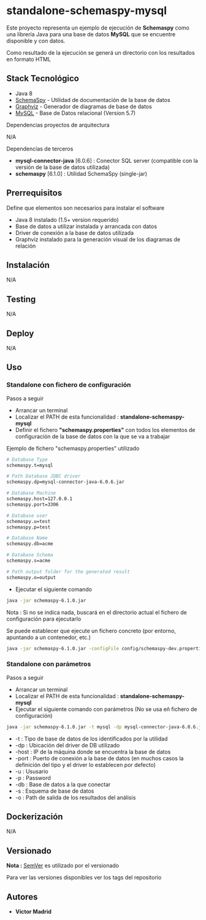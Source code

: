 # standalone-schemaspy-mysql

Este proyecto representa un ejemplo de ejecución de **Schemaspy** como una librería Java para una base de datos **MySQL** que se encuentre disponible y con datos.

Como resultado de la ejecución se generá un directorio con los resultados en formato HTML





## Stack Tecnológico

* Java 8
* [SchemaSpy](http://schemaspy.org/) - Utilidad de documentación de la base de datos
* [Graphviz](https://graphviz.org/) - Generador de diagramas de base de datos
* [MySQL](https://www.mysql.com/) - Base de Datos relacional (Version 5.7)

Dependencias proyectos de arquitectura

N/A

Dependencias de terceros 

* **mysql-connector-java** [6.0.6] : Conector SQL server (compatible con la versión de la base de datos utilizada)
* **schemaspy** [6.1.0] : Utilidad SchemaSpy (single-jar)





## Prerrequisitos

Define que elementos son necesarios para instalar el software

* Java 8 instalado (1.5+ version requerido)
* Base de datos a utilizar instalada y arrancada con datos
* Driver de conexión a la base de datos utilizada
* Graphviz instalado para la generación visual de los diagramas de relación





## Instalación

N/A





## Testing

N/A





## Deploy

N/A




## Uso



### Standalone con fichero de configuración

Pasos a seguir

* Arrancar un terminal
* Localizar el PATH de esta funcionalidad : **standalone-schemaspy-mysql**
* Definir el fichero **"schemaspy.properties"** con todos los elementos de configuración de la base de datos con la que se va a trabajar

Ejemplo de fichero "schemaspy.properties" utilizado

```bash
# Database Type
schemaspy.t=mysql

# Path Database JDBC driver
schemaspy.dp=mysql-connector-java-6.0.6.jar

# Database Machine
schemaspy.host=127.0.0.1
schemaspy.port=3306

# Database user
schemaspy.u=test
schemaspy.p=test

# Database Name
schemaspy.db=acme

# Database Schema
schemaspy.s=acme

# Path output folder for the generated result
schemaspy.o=output
```

* Ejecutar el siguiente comando

```bash
java -jar schemaspy-6.1.0.jar 
```

Nota : Si no se indica nada, buscará en el directorio actual el fichero de configuración para ejecutarlo 


Se puede establecer que ejecute un fichero concreto (por entorno, apuntando a un contenedor, etc.)

```bash
java -jar schemaspy-6.1.0.jar -configFile config/schemaspy-dev.properties
```


### Standalone con parámetros

Pasos a seguir

* Arrancar un terminal
* Localizar el PATH de esta funcionalidad : **standalone-schemaspy-mysql**
* Ejecutar el siguiente comando con parámetros (No se usa eñ fichero de configuración)

```bash
java -jar schemaspy-6.1.0.jar -t mysql -dp mysql-connector-java-6.0.6.jar -host 127.0.0.1 -port 3306 -u test -p test -db acme -s acme -o output
```

* -t : Tipo de base de datos de los identificados por la utilidad
* -dp : Ubicación del driver de DB utilizado
* -host : IP de la máquina donde se encuentra la base de datos
* -port : Puerto de conexión a la base de datos (en muchos casos la definición del tipo y el driver lo establecen por defecto)
* -u : Ususario
* -p : Password
* -db : Base de datos a la que conectar
* -s : Esquema de base de datos
* -o : Path de salida de los resultados del análisis




## Dockerización

N/A





## Versionado

**Nota :** [SemVer](http://semver.org/) es utilizado por el versionado

Para ver las versiones disponibles ver los tags del repositorio





## Autores

* **Víctor Madrid**

